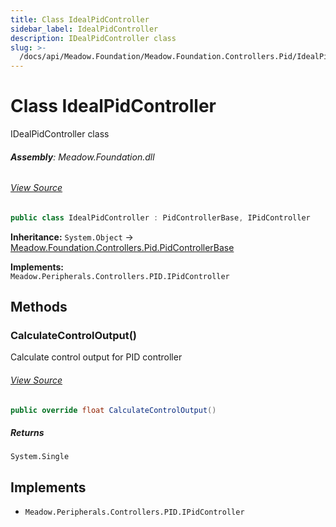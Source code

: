 ```yaml
---
title: Class IdealPidController
sidebar_label: IdealPidController
description: IDealPidController class
slug: >-
  /docs/api/Meadow.Foundation/Meadow.Foundation.Controllers.Pid/IdealPidController
---
```

# Class IdealPidController
IDealPidController class

###### **Assembly**: Meadow.Foundation.dll
###### [View Source](https://github.com/WildernessLabs/Meadow.Foundation.git/blob/develop/Source/Meadow.Foundation.Core/Controllers/PID/IdealPidController.cs#L8)
```csharp title="Declaration"
public class IdealPidController : PidControllerBase, IPidController
```
**Inheritance:** `System.Object` -> [Meadow.Foundation.Controllers.Pid.PidControllerBase](../Meadow.Foundation.Controllers.Pid/PidControllerBase)

**Implements:**  
`Meadow.Peripherals.Controllers.PID.IPidController`

## Methods
### CalculateControlOutput()
Calculate control output for PID controller
###### [View Source](https://github.com/WildernessLabs/Meadow.Foundation.git/blob/develop/Source/Meadow.Foundation.Core/Controllers/PID/IdealPidController.cs#L14)
```csharp title="Declaration"
public override float CalculateControlOutput()
```

##### Returns

`System.Single`

## Implements

* `Meadow.Peripherals.Controllers.PID.IPidController`
